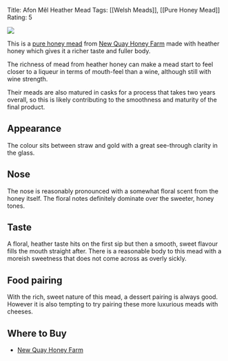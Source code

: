 Title: Afon Mêl Heather Mead
Tags: [[Welsh Meads]], [[Pure Honey Mead]]
Rating: 5

![](/images/afon-mel-heather.jpg)

This is a [pure honey mead](/pure-honey-mead/) from
[New Quay Honey Farm](/new-quay-honey-farm/) made with heather honey which gives it a richer taste and fuller body.

The richness of mead from heather honey can make a mead start to feel closer to a liqueur in terms of mouth-feel than a wine, although still with wine strength.

Their meads are also matured in casks for a process that takes two years overall, so this is likely contributing to the smoothness and maturity of the final product.

## Appearance

The colour sits between straw and gold with a great see-through clarity in the glass.

## Nose

The nose is reasonably pronounced with a somewhat floral scent from the honey itself. The floral notes definitely dominate over the sweeter, honey tones.

## Taste

A floral, heather taste hits on the first sip but then a smooth, sweet flavour fills the mouth straight after. There is a reasonable body to this mead with a moreish sweetness that does not come across as overly sickly.

## Food pairing

With the rich, sweet nature of this mead, a dessert pairing is always good.
However it is also
tempting to try pairing these more luxurious meads with cheeses.

## Where to Buy

* [New Quay Honey Farm](http://www.thehoneyfarm.co.uk/catalog_view.php?id=22)
